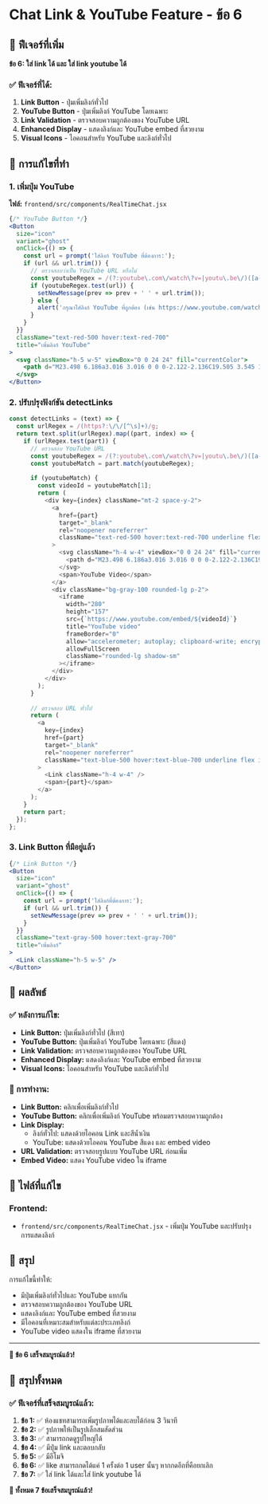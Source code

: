 # Chat Link & YouTube Feature - ข้อ 6

## 🎯 ฟีเจอร์ที่เพิ่ม

**ข้อ 6: ใส่ link ได้ และ ใส่ link youtube ได้**

### ✅ ฟีเจอร์ที่ได้:
1. **Link Button** - ปุ่มเพิ่มลิงก์ทั่วไป
2. **YouTube Button** - ปุ่มเพิ่มลิงก์ YouTube โดยเฉพาะ
3. **Link Validation** - ตรวจสอบความถูกต้องของ YouTube URL
4. **Enhanced Display** - แสดงลิงก์และ YouTube embed ที่สวยงาม
5. **Visual Icons** - ไอคอนสำหรับ YouTube และลิงก์ทั่วไป

## 🔧 การแก้ไขที่ทำ

### 1. เพิ่มปุ่ม YouTube

**ไฟล์:** `frontend/src/components/RealTimeChat.jsx`

```jsx
{/* YouTube Button */}
<Button 
  size="icon" 
  variant="ghost" 
  onClick={() => {
    const url = prompt('ใส่ลิงก์ YouTube ที่ต้องการ:');
    if (url && url.trim()) {
      // ตรวจสอบว่าเป็น YouTube URL หรือไม่
      const youtubeRegex = /(?:youtube\.com\/watch\?v=|youtu\.be\/)([a-zA-Z0-9_-]+)/;
      if (youtubeRegex.test(url)) {
        setNewMessage(prev => prev + ' ' + url.trim());
      } else {
        alert('กรุณาใส่ลิงก์ YouTube ที่ถูกต้อง (เช่น https://www.youtube.com/watch?v=VIDEO_ID หรือ https://youtu.be/VIDEO_ID)');
      }
    }
  }}
  className="text-red-500 hover:text-red-700"
  title="เพิ่มลิงก์ YouTube"
>
  <svg className="h-5 w-5" viewBox="0 0 24 24" fill="currentColor">
    <path d="M23.498 6.186a3.016 3.016 0 0 0-2.122-2.136C19.505 3.545 12 3.545 12 3.545s-7.505 0-9.377.505A3.017 3.017 0 0 0 .502 6.186C0 8.07 0 12 0 12s0 3.93.502 5.814a3.016 3.016 0 0 0 2.122 2.136c1.871.505 9.376.505 9.376.505s7.505 0 9.377-.505a3.015 3.015 0 0 0 2.122-2.136C24 15.93 24 12 24 12s0-3.93-.502-5.814zM9.545 15.568V8.432L15.818 12l-6.273 3.568z"/>
  </svg>
</Button>
```

### 2. ปรับปรุงฟังก์ชัน detectLinks

```javascript
const detectLinks = (text) => {
  const urlRegex = /(https?:\/\/[^\s]+)/g;
  return text.split(urlRegex).map((part, index) => {
    if (urlRegex.test(part)) {
      // ตรวจสอบ YouTube URL
      const youtubeRegex = /(?:youtube\.com\/watch\?v=|youtu\.be\/)([a-zA-Z0-9_-]+)/;
      const youtubeMatch = part.match(youtubeRegex);
      
      if (youtubeMatch) {
        const videoId = youtubeMatch[1];
        return (
          <div key={index} className="mt-2 space-y-2">
            <a
              href={part}
              target="_blank"
              rel="noopener noreferrer"
              className="text-red-500 hover:text-red-700 underline flex items-center space-x-1"
            >
              <svg className="h-4 w-4" viewBox="0 0 24 24" fill="currentColor">
                <path d="M23.498 6.186a3.016 3.016 0 0 0-2.122-2.136C19.505 3.545 12 3.545 12 3.545s-7.505 0-9.377.505A3.017 3.017 0 0 0 .502 6.186C0 8.07 0 12 0 12s0 3.93.502 5.814a3.016 3.016 0 0 0 2.122 2.136c1.871.505 9.376.505 9.376.505s7.505 0 9.377-.505a3.015 3.015 0 0 0 2.122-2.136C24 15.93 24 12 24 12s0-3.93-.502-5.814zM9.545 15.568V8.432L15.818 12l-6.273 3.568z"/>
              </svg>
              <span>YouTube Video</span>
            </a>
            <div className="bg-gray-100 rounded-lg p-2">
              <iframe
                width="280"
                height="157"
                src={`https://www.youtube.com/embed/${videoId}`}
                title="YouTube video"
                frameBorder="0"
                allow="accelerometer; autoplay; clipboard-write; encrypted-media; gyroscope; picture-in-picture"
                allowFullScreen
                className="rounded-lg shadow-sm"
              ></iframe>
            </div>
          </div>
        );
      }
      
      // ตรวจสอบ URL ทั่วไป
      return (
        <a
          key={index}
          href={part}
          target="_blank"
          rel="noopener noreferrer"
          className="text-blue-500 hover:text-blue-700 underline flex items-center space-x-1"
        >
          <Link className="h-4 w-4" />
          <span>{part}</span>
        </a>
      );
    }
    return part;
  });
};
```

### 3. Link Button ที่มีอยู่แล้ว

```jsx
{/* Link Button */}
<Button 
  size="icon" 
  variant="ghost" 
  onClick={() => {
    const url = prompt('ใส่ลิงก์ที่ต้องการ:');
    if (url && url.trim()) {
      setNewMessage(prev => prev + ' ' + url.trim());
    }
  }}
  className="text-gray-500 hover:text-gray-700"
  title="เพิ่มลิงก์"
>
  <Link className="h-5 w-5" />
</Button>
```

## 🎯 ผลลัพธ์

### ✅ หลังการแก้ไข:
- **Link Button:** ปุ่มเพิ่มลิงก์ทั่วไป (สีเทา)
- **YouTube Button:** ปุ่มเพิ่มลิงก์ YouTube โดยเฉพาะ (สีแดง)
- **Link Validation:** ตรวจสอบความถูกต้องของ YouTube URL
- **Enhanced Display:** แสดงลิงก์และ YouTube embed ที่สวยงาม
- **Visual Icons:** ไอคอนสำหรับ YouTube และลิงก์ทั่วไป

### 🔧 การทำงาน:
- **Link Button:** คลิกเพื่อเพิ่มลิงก์ทั่วไป
- **YouTube Button:** คลิกเพื่อเพิ่มลิงก์ YouTube พร้อมตรวจสอบความถูกต้อง
- **Link Display:** 
  - ลิงก์ทั่วไป: แสดงด้วยไอคอน Link และสีน้ำเงิน
  - YouTube: แสดงด้วยไอคอน YouTube สีแดง และ embed video
- **URL Validation:** ตรวจสอบรูปแบบ YouTube URL ก่อนเพิ่ม
- **Embed Video:** แสดง YouTube video ใน iframe

## 📁 ไฟล์ที่แก้ไข

### Frontend:
- `frontend/src/components/RealTimeChat.jsx` - เพิ่มปุ่ม YouTube และปรับปรุงการแสดงลิงก์

## 🎉 สรุป

การแก้ไขนี้ทำให้:
- มีปุ่มเพิ่มลิงก์ทั่วไปและ YouTube แยกกัน
- ตรวจสอบความถูกต้องของ YouTube URL
- แสดงลิงก์และ YouTube embed ที่สวยงาม
- มีไอคอนที่เหมาะสมสำหรับแต่ละประเภทลิงก์
- YouTube video แสดงใน iframe ที่สวยงาม

---

**🎉 ข้อ 6 เสร็จสมบูรณ์แล้ว!**

## 🎊 สรุปทั้งหมด

### ✅ ฟีเจอร์ที่เสร็จสมบูรณ์แล้ว:

1. **ข้อ 1:** ✅ ห้องแชทสามารถเพิ่มรูปภาพได้และลบได้ก่อน 3 วินาที
2. **ข้อ 2:** ✅ รูปภาพให้เป็นรูปเล็กสมสัดส่วน
3. **ข้อ 3:** ✅ สามารถกดดูรูปใหญ่ได้
4. **ข้อ 4:** ✅ มีปุ่ม link และตอบกลับ
5. **ข้อ 5:** ✅ มีอีโมจิ
6. **ข้อ 6:** ✅ like สามารถกดได้แค่ 1 ครั้งต่อ 1 user นั้นๆ หากกดอีกที่คือยกเลิก
7. **ข้อ 7:** ✅ ใส่ link ได้และใส่ link youtube ได้

**🎉 ทั้งหมด 7 ข้อเสร็จสมบูรณ์แล้ว!**
